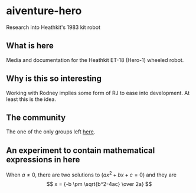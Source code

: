 # aiventure-hero
Research into Heathkit's 1983 kit robot

## What is here

Media and documentation for the Heathkit ET-18 (Hero-1) wheeled robot.

## Why is this so interesting

Working with Rodney implies some form of RJ to ease into development. At least this is the idea.

## The community

The one of the only groups left [here](https://groups.io/g/hero-owners).

## An experiment to contain mathematical expressions in here

When $a \ne 0$, there are two solutions to $(ax^2 + bx + c = 0)$ and they are 
$$ x = {-b \pm \sqrt{b^2-4ac} \over 2a} $$
